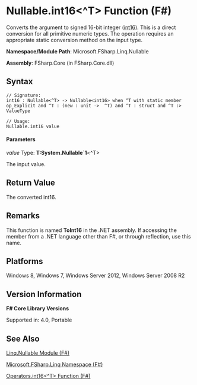 # Nullable.int16<^T> Function (F#)

Converts the argument to signed 16-bit integer ([int16](http://msdn.microsoft.com/en-us/library/608e612c-5a8e-40c4-912f-55788628cb9b)). This is a direct conversion for all primitive numeric types. The operation requires an appropriate static conversion method on the input type.

**Namespace/Module Path**: Microsoft.FSharp.Linq.Nullable

**Assembly**: FSharp.Core (in FSharp.Core.dll)


## Syntax

```
// Signature:
int16 : Nullable<^T> -> Nullable<int16> when ^T with static member op_Explicit and ^T : (new : unit ->  ^T) and ^T : struct and ^T :> ValueType

// Usage:
Nullable.int16 value
```

#### Parameters
*value*
Type: **T:System.Nullable&#96;1**&lt;^T&gt;


The input value.




## Return Value
The converted int16.


## Remarks
This function is named **ToInt16** in the .NET assembly. If accessing the member from a .NET language other than F#, or through reflection, use this name.


## Platforms
Windows 8, Windows 7, Windows Server 2012, Windows Server 2008 R2


## Version Information
**F# Core Library Versions**

Supported in: 4.0, Portable




## See Also
[Linq.Nullable Module &#40;F&#35;&#41;](Linq.Nullable+Module+%28FSharp%29.md)

[Microsoft.FSharp.Linq Namespace &#40;F&#35;&#41;](Microsoft.FSharp.Linq+Namespace+%28FSharp%29.md)

[Operators.int16&#60;^T&#62; Function &#40;F&#35;&#41;](Operators.int16%3C%5ET%3E+Function+%28FSharp%29.md)

